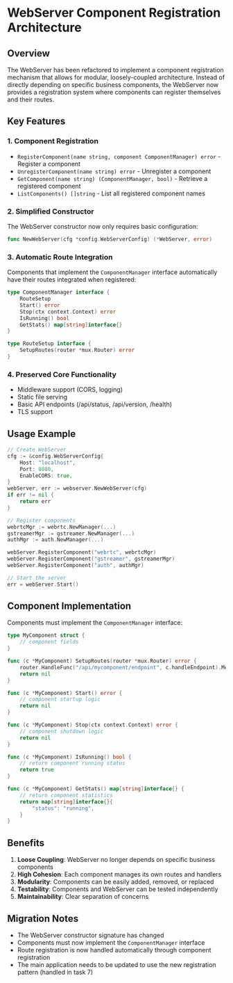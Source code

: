 # WebServer Component Registration Architecture

## Overview

The WebServer has been refactored to implement a component registration mechanism that allows for modular, loosely-coupled architecture. Instead of directly depending on specific business components, the WebServer now provides a registration system where components can register themselves and their routes.

## Key Features

### 1. Component Registration
- `RegisterComponent(name string, component ComponentManager) error` - Register a component
- `UnregisterComponent(name string) error` - Unregister a component  
- `GetComponent(name string) (ComponentManager, bool)` - Retrieve a registered component
- `ListComponents() []string` - List all registered component names

### 2. Simplified Constructor
The WebServer constructor now only requires basic configuration:
```go
func NewWebServer(cfg *config.WebServerConfig) (*WebServer, error)
```

### 3. Automatic Route Integration
Components that implement the `ComponentManager` interface automatically have their routes integrated when registered:
```go
type ComponentManager interface {
    RouteSetup
    Start() error
    Stop(ctx context.Context) error
    IsRunning() bool
    GetStats() map[string]interface{}
}

type RouteSetup interface {
    SetupRoutes(router *mux.Router) error
}
```

### 4. Preserved Core Functionality
- Middleware support (CORS, logging)
- Static file serving
- Basic API endpoints (/api/status, /api/version, /health)
- TLS support

## Usage Example

```go
// Create WebServer
cfg := &config.WebServerConfig{
    Host: "localhost",
    Port: 8080,
    EnableCORS: true,
}
webServer, err := webserver.NewWebServer(cfg)
if err != nil {
    return err
}

// Register components
webrtcMgr := webrtc.NewManager(...)
gstreamerMgr := gstreamer.NewManager(...)
authMgr := auth.NewManager(...)

webServer.RegisterComponent("webrtc", webrtcMgr)
webServer.RegisterComponent("gstreamer", gstreamerMgr)
webServer.RegisterComponent("auth", authMgr)

// Start the server
err = webServer.Start()
```

## Component Implementation

Components must implement the `ComponentManager` interface:

```go
type MyComponent struct {
    // component fields
}

func (c *MyComponent) SetupRoutes(router *mux.Router) error {
    router.HandleFunc("/api/mycomponent/endpoint", c.handleEndpoint).Methods("GET")
    return nil
}

func (c *MyComponent) Start() error {
    // component startup logic
    return nil
}

func (c *MyComponent) Stop(ctx context.Context) error {
    // component shutdown logic
    return nil
}

func (c *MyComponent) IsRunning() bool {
    // return component running status
    return true
}

func (c *MyComponent) GetStats() map[string]interface{} {
    // return component statistics
    return map[string]interface{}{
        "status": "running",
    }
}
```

## Benefits

1. **Loose Coupling**: WebServer no longer depends on specific business components
2. **High Cohesion**: Each component manages its own routes and handlers
3. **Modularity**: Components can be easily added, removed, or replaced
4. **Testability**: Components and WebServer can be tested independently
5. **Maintainability**: Clear separation of concerns

## Migration Notes

- The WebServer constructor signature has changed
- Components must now implement the `ComponentManager` interface
- Route registration is now handled automatically through component registration
- The main application needs to be updated to use the new registration pattern (handled in task 7)